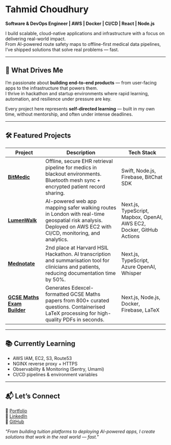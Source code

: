 # Tahmid Choudhury

**Software & DevOps Engineer | AWS | Docker | CI/CD | React | Node.js**

I build scalable, cloud-native applications and infrastructure with a focus on delivering real-world impact.  
From AI-powered route safety maps to offline-first medical data pipelines, I’ve shipped solutions that solve real problems — fast.

---

## 🌄 What Drives Me

I’m passionate about **building end-to-end products** — from user-facing apps to the infrastructure that powers them.  
I thrive in hackathon and startup environments where rapid learning, automation, and resilience under pressure are key.

Every project here represents **self-directed learning** — built in my own time, without mentorship, and often under intense deadlines.

---

## 🛠 Featured Projects

| Project                                                                        | Description                                                                                                                                                   | Tech Stack                                                           |
| ------------------------------------------------------------------------------ | ------------------------------------------------------------------------------------------------------------------------------------------------------------- | -------------------------------------------------------------------- |
| **[BitMedic](https://tahmidchoudhury.uk/projects/bitmedic)**                   | Offline, secure EHR retrieval pipeline for medics in blackout environments. Bluetooth mesh sync + encrypted patient record sharing.                           | Swift, Node.js, Firebase, BitChat SDK                                |
| **[LumenWalk](https://tahmidchoudhury.uk/projects/lumenwalk)**                 | AI-powered web app mapping safer walking routes in London with real-time geospatial risk analysis. Deployed on AWS EC2 with CI/CD, monitoring, and analytics. | Next.js, TypeScript, Mapbox, OpenAI, AWS EC2, Docker, GitHub Actions |
| **[Mednotate](https://tahmidchoudhury.uk/projects/mednotate)**                 | 2nd place at Harvard HSIL Hackathon. AI transcription and summarisation tool for clinicians and patients, reducing documentation time by 50%.                 | Next.js, TypeScript, Azure OpenAI, Whisper                           |
| **[GCSE Maths Exam Builder](https://tahmidchoudhury.uk/projects/exambuilder)** | Generates Edexcel-formatted GCSE Maths papers from 800+ curated questions. Containerised LaTeX processing for high-quality PDFs in seconds.                   | Next.js, Node.js, Docker, Firebase, LaTeX                            |

---

## 📚 Currently Learning

- AWS IAM, EC2, S3, Route53
- NGINX reverse proxy + HTTPS
- Observability & Monitoring (Sentry, Umami)
- CI/CD pipelines & environment variables

---

## 📬 Let’s Connect

🔗 [Portfolio](https://tahmidchoudhury.uk)  
💼 [LinkedIn](https://linkedin.com/in/tahmidchoudhury)  
🐙 [GitHub](https://github.com/tahmidachoudhury)

_"From building tuition platforms to deploying AI-powered apps, I create solutions that work in the real world — fast."_
